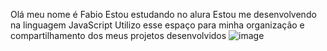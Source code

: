Olá meu nome é Fabio
Estou estudando no alura
Estou me desenvolvendo na linguagem JavaScript
Utilizo esse espaço para minha organização e compartilhamento dos meus projetos desenvolvidos
![image](https://github.com/user-attachments/assets/c135da91-c2d6-494b-9006-50a519d3b604)
